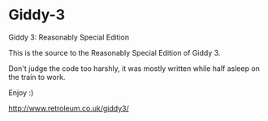 # Giddy-3
Giddy 3: Reasonably Special Edition

This is the source to the Reasonably Special Edition of Giddy 3.

Don't judge the code too harshly, it was mostly written while half asleep on
the train to work.

Enjoy :)


http://www.retroleum.co.uk/giddy3/
